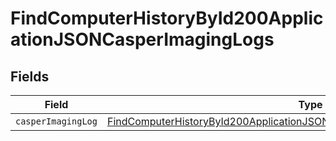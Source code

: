 # FindComputerHistoryById200ApplicationJSONCasperImagingLogs


## Fields

| Field                                                                                                                                                                               | Type                                                                                                                                                                                | Required                                                                                                                                                                            | Description                                                                                                                                                                         |
| ----------------------------------------------------------------------------------------------------------------------------------------------------------------------------------- | ----------------------------------------------------------------------------------------------------------------------------------------------------------------------------------- | ----------------------------------------------------------------------------------------------------------------------------------------------------------------------------------- | ----------------------------------------------------------------------------------------------------------------------------------------------------------------------------------- |
| `casperImagingLog`                                                                                                                                                                  | [FindComputerHistoryById200ApplicationJSONCasperImagingLogsCasperImagingLog](../../models/operations/findcomputerhistorybyid200applicationjsoncasperimaginglogscasperimaginglog.md) | :heavy_minus_sign:                                                                                                                                                                  | N/A                                                                                                                                                                                 |